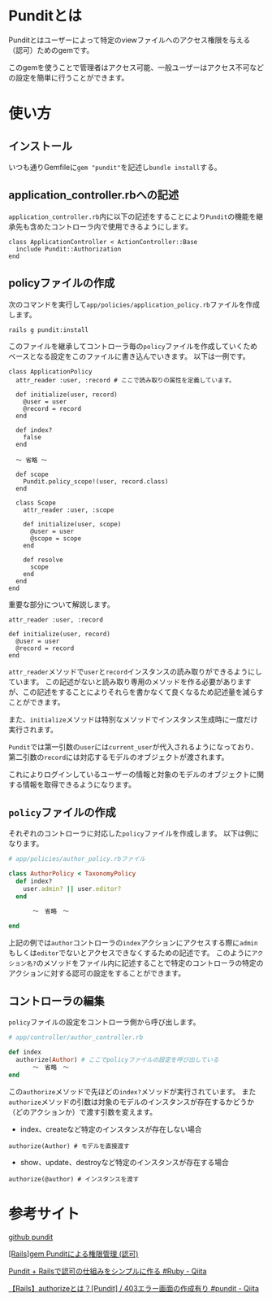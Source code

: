# Punditとは

Punditとはユーザーによって特定のviewファイルへのアクセス権限を与える（認可）ためのgemです。

このgemを使うことで管理者はアクセス可能、一般ユーザーはアクセス不可などの設定を簡単に行うことができます。

# 使い方

## インストール

いつも通りGemfileに`gem "pundit"`を記述し`bundle install`する。

## application_controller.rbへの記述

`application_controller.rb`内に以下の記述をすることにより`Pundit`の機能を継承先も含めたコントローラ内で使用できるようにします。

```
class ApplicationController < ActionController::Base
  include Pundit::Authorization
end
```

## policyファイルの作成

次のコマンドを実行して`app/policies/application_policy.rb`ファイルを作成します。

```
rails g pundit:install
```

このファイルを継承してコントローラ毎の`policy`ファイルを作成していくためベースとなる設定をこのファイルに書き込んでいきます。
以下は一例です。

```
class ApplicationPolicy
  attr_reader :user, :record # ここで読み取りの属性を定義しています。

  def initialize(user, record)
    @user = user
    @record = record
  end

  def index?
    false
  end

  〜 省略 〜

  def scope
    Pundit.policy_scope!(user, record.class)
  end

  class Scope
    attr_reader :user, :scope

    def initialize(user, scope)
      @user = user
      @scope = scope
    end

    def resolve
      scope
    end
  end
end
```

重要な部分について解説します。

```
attr_reader :user, :record

def initialize(user, record)
  @user = user
  @record = record
end
```

`attr_reader`メソッドで`user`と`record`インスタンスの読み取りができるようにしています。
この記述がないと読み取り専用のメソッドを作る必要がありますが、この記述をすることによりそれらを書かなくて良くなるため記述量を減らすことができます。

また、`initialize`メソッドは特別なメソッドでインスタンス生成時に一度だけ実行されます。

`Pundit`では第一引数の`user`には`current_user`が代入されるようになっており、第二引数の`record`には対応するモデルのオブジェクトが渡されます。

これによりログインしているユーザーの情報と対象のモデルのオブジェクトに関する情報を取得できるようになります。

## `policy`ファイルの作成

それぞれのコントローラに対応した`policy`ファイルを作成します。
以下は例になります。

```ruby
# app/policies/author_policy.rbファイル

class AuthorPolicy < TaxonomyPolicy
  def index?
    user.admin? || user.editor?
  end

　　　　〜　省略　〜

end
```

上記の例では`author`コントローラの`index`アクションにアクセスする際に`admin`もしくは`editor`でないとアクセスできなくするための記述です。
このように`アクション名?`のメソッドをファイル内に記述することで特定のコントローラの特定のアクションに対する認可の設定をすることができます。

## コントローラの編集

`policy`ファイルの設定をコントローラ側から呼び出します。

```ruby
# app/controller/author_controller.rb

def index
  authorize(Author) # ここでpolicyファイルの設定を呼び出している
　　　　〜　省略　〜
end
```

この`authorize`メソッドで先ほどの`index?`メソッドが実行されています。
また`authorize`メソッドの引数は対象のモデルのインスタンスが存在するかどうか（どのアクションか）で渡す引数を変えます。

- index、createなど特定のインスタンスが存在しない場合
```
authorize(Author) # モデルを直接渡す
```

- show、update、destroyなど特定のインスタンスが存在する場合
```
authorize(@author) # インスタンスを渡す
```


# 参考サイト

[github pundit](https://github.com/varvet/pundit)

[[Rails]gem Punditによる権限管理 (認可)](https://zenn.dev/yusuke_docha/articles/7b4b2f3f1bb203)

[Pundit + Railsで認可の仕組みをシンプルに作る #Ruby - Qiita](https://qiita.com/zaru/items/8bf7b41b33f3f55bd27d)

[【Rails】authorizeとは？[Pundit] / 403エラー画面の作成有り #pundit - Qiita](https://qiita.com/mmaumtjgj/items/c7fc40619a15cce5ccfc)

